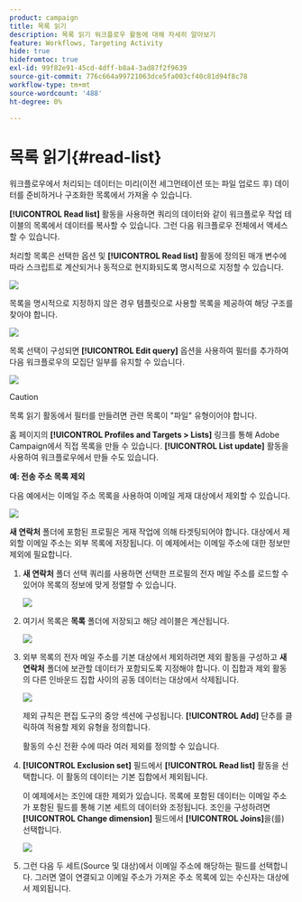```yaml
---
product: campaign
title: 목록 읽기
description: 목록 읽기 워크플로우 활동에 대해 자세히 알아보기
feature: Workflows, Targeting Activity
hide: true
hidefromtoc: true
exl-id: 99f82e91-45cd-4dff-b8a4-3ad87f2f9639
source-git-commit: 776c664a99721063dce5fa003cf40c81d94f8c78
workflow-type: tm+mt
source-wordcount: '488'
ht-degree: 0%

---
```


# 목록 읽기{#read-list}



워크플로우에서 처리되는 데이터는 미리(이전 세그먼테이션 또는 파일 업로드 후) 데이터를 준비하거나 구조화한 목록에서 가져올 수 있습니다.

**[!UICONTROL Read list]** 활동을 사용하면 쿼리의 데이터와 같이 워크플로우 작업 테이블의 목록에서 데이터를 복사할 수 있습니다. 그런 다음 워크플로우 전체에서 액세스할 수 있습니다.

처리할 목록은 선택한 옵션 및 **[!UICONTROL Read list]** 활동에 정의된 매개 변수에 따라 스크립트로 계산되거나 동적으로 현지화되도록 명시적으로 지정할 수 있습니다.

![](assets/list_edit_select_option_01.png)

목록을 명시적으로 지정하지 않은 경우 템플릿으로 사용할 목록을 제공하여 해당 구조를 찾아야 합니다.

![](assets/s_advuser_list_template_select.png)

목록 선택이 구성되면 **[!UICONTROL Edit query]** 옵션을 사용하여 필터를 추가하여 다음 워크플로우의 모집단 일부를 유지할 수 있습니다.

![](assets/wf_readlist_1.png)

>[!CAUTION]
>
>목록 읽기 활동에서 필터를 만들려면 관련 목록이 &quot;파일&quot; 유형이어야 합니다.

홈 페이지의 **[!UICONTROL Profiles and Targets > Lists]** 링크를 통해 Adobe Campaign에서 직접 목록을 만들 수 있습니다. **[!UICONTROL List update]** 활동을 사용하여 워크플로우에서 만들 수도 있습니다.

**예: 전송 주소 목록 제외**

다음 예에서는 이메일 주소 목록을 사용하여 이메일 게재 대상에서 제외할 수 있습니다.

![](assets/s_advuser_list_read_sample_1.png)

**새 연락처** 폴더에 포함된 프로필은 게재 작업에 의해 타겟팅되어야 합니다. 대상에서 제외할 이메일 주소는 외부 목록에 저장됩니다. 이 예제에서는 이메일 주소에 대한 정보만 제외에 필요합니다.

1. **새 연락처** 폴더 선택 쿼리를 사용하면 선택한 프로필의 전자 메일 주소를 로드할 수 있어야 목록의 정보에 맞게 정렬할 수 있습니다.

   ![](assets/s_advuser_list_read_sample_0.png)

1. 여기서 목록은 **목록** 폴더에 저장되고 해당 레이블은 계산됩니다.

   ![](assets/s_advuser_list_read_sample_2.png)

1. 외부 목록의 전자 메일 주소를 기본 대상에서 제외하려면 제외 활동을 구성하고 **새 연락처** 폴더에 보관할 데이터가 포함되도록 지정해야 합니다. 이 집합과 제외 활동의 다른 인바운드 집합 사이의 공동 데이터는 대상에서 삭제됩니다.

   ![](assets/s_advuser_list_read_sample_3.png)

   제외 규칙은 편집 도구의 중앙 섹션에 구성됩니다. **[!UICONTROL Add]** 단추를 클릭하여 적용할 제외 유형을 정의합니다.

   활동의 수신 전환 수에 따라 여러 제외를 정의할 수 있습니다.

1. **[!UICONTROL Exclusion set]** 필드에서 **[!UICONTROL Read list]** 활동을 선택합니다. 이 활동의 데이터는 기본 집합에서 제외됩니다.

   이 예제에서는 조인에 대한 제외가 있습니다. 목록에 포함된 데이터는 이메일 주소가 포함된 필드를 통해 기본 세트의 데이터와 조정됩니다. 조인을 구성하려면 **[!UICONTROL Change dimension]** 필드에서 **[!UICONTROL Joins]**&#x200B;을(를) 선택합니다.

   ![](assets/s_advuser_list_read_sample_4.png)

1. 그런 다음 두 세트(Source 및 대상)에서 이메일 주소에 해당하는 필드를 선택합니다. 그러면 열이 연결되고 이메일 주소가 가져온 주소 목록에 있는 수신자는 대상에서 제외됩니다.
